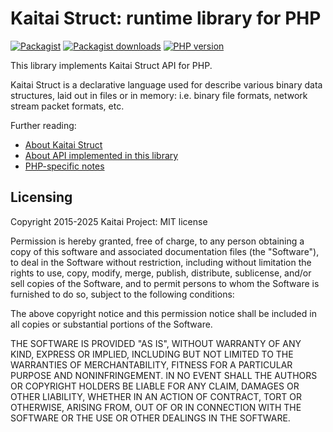 # Kaitai Struct: runtime library for PHP

[![Packagist](https://img.shields.io/packagist/v/kaitai-io/kaitai_struct_php_runtime)](https://packagist.org/packages/kaitai-io/kaitai_struct_php_runtime)
[![Packagist downloads](https://img.shields.io/packagist/dm/kaitai-io/kaitai_struct_php_runtime)](https://packagist.org/packages/kaitai-io/kaitai_struct_php_runtime/stats#:~:text=Last%2030%20days)
[![PHP version](https://img.shields.io/packagist/php-v/kaitai-io/kaitai_struct_php_runtime)](https://packagist.org/packages/kaitai-io/kaitai_struct_php_runtime#:~:text=php%3A)

This library implements Kaitai Struct API for PHP.

Kaitai Struct is a declarative language used for describe various binary
data structures, laid out in files or in memory: i.e. binary file
formats, network stream packet formats, etc.

Further reading:

* [About Kaitai Struct](https://kaitai.io/)
* [About API implemented in this library](https://doc.kaitai.io/stream_api.html)
* [PHP-specific notes](https://doc.kaitai.io/lang_php.html)

## Licensing

Copyright 2015-2025 Kaitai Project: MIT license

Permission is hereby granted, free of charge, to any person obtaining
a copy of this software and associated documentation files (the
"Software"), to deal in the Software without restriction, including
without limitation the rights to use, copy, modify, merge, publish,
distribute, sublicense, and/or sell copies of the Software, and to
permit persons to whom the Software is furnished to do so, subject to
the following conditions:

The above copyright notice and this permission notice shall be
included in all copies or substantial portions of the Software.

THE SOFTWARE IS PROVIDED "AS IS", WITHOUT WARRANTY OF ANY KIND,
EXPRESS OR IMPLIED, INCLUDING BUT NOT LIMITED TO THE WARRANTIES OF
MERCHANTABILITY, FITNESS FOR A PARTICULAR PURPOSE AND
NONINFRINGEMENT. IN NO EVENT SHALL THE AUTHORS OR COPYRIGHT HOLDERS BE
LIABLE FOR ANY CLAIM, DAMAGES OR OTHER LIABILITY, WHETHER IN AN ACTION
OF CONTRACT, TORT OR OTHERWISE, ARISING FROM, OUT OF OR IN CONNECTION
WITH THE SOFTWARE OR THE USE OR OTHER DEALINGS IN THE SOFTWARE.

